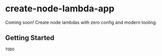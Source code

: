 # create-node-lambda-app

Coming soon! Create node lambdas with zero config and modern tooling.

## Getting Started

```sh
TODO
```

